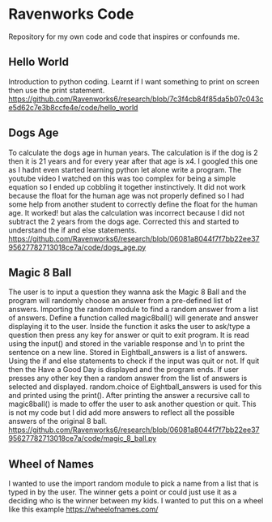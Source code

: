 # Ravenworks Code
Repository for my own code and code that inspires or confounds me.

## Hello World
Introduction to python coding. Learnt if I want something to print on screen then use the print statement.
https://github.com/Ravenworks6/research/blob/7c3f4cb84f85da5b07c043ce5d62c7e3b8ccfe4e/code/hello_world

## Dogs Age
To calculate the dogs age in human years.  The calculation is if the dog is 2 then it is 21 years and for every year after that age is x4.  I googled this one as I hadnt even started learning python let alone write a program.  The youtube video I watched on this was too complex for being a simple equation so I ended up cobbling it together instinctively.  It did not work because the float for the human age was not properly defined so I had some help from another student to correctly define the float for the human age.  It worked! but alas the calculation was incorrect because I did not subtract the 2 years from the dogs age.  Corrected this and started to understand the if and else statements.
https://github.com/Ravenworks6/research/blob/06081a8044f7f7bb22ee3795627782713018ce7a/code/dogs_age.py

## Magic 8 Ball
The user is to input a question they wanna ask the Magic 8 Ball and the program will randomly choose an answer from a pre-defined list of answers. Importing the random module to find a random answer from a list of answers.  Define a function called magic8ball() will generate and answer displaying it to the user. Inside the function it asks the user to ask/type a question then press any key for answer or quit to exit program. It is read using the input() and stored in the variable response and \n to print the sentence on a new line. Stored in Eightball_answers is a list of answers. Using the if and else statements to check if the input was quit or not.  If quit then the Have a Good Day is displayed and the program ends. If user presses any other key then a random answer from the list of answers is selected and displayed. random.choice of Eightball_answers is used for this and printed using the print().  After printing the answer a recursive call to magic8ball() is made to offer the user to ask another question or quit. This is not my code but I did add more answers to reflect all the possible answers of the original 8 ball.
https://github.com/Ravenworks6/research/blob/06081a8044f7f7bb22ee3795627782713018ce7a/code/magic_8_ball.py

## Wheel of Names
I wanted to use the import random module to pick a name from a list that is typed in by the user.  The winner gets a point or could just use it as a deciding who is the winner between my kids.  I wanted to put this on a wheel like this example https://wheelofnames.com/

